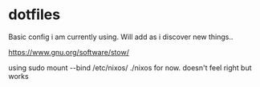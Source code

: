 # dotfiles
Basic config i am currently using.
Will add as i discover new things..



https://www.gnu.org/software/stow/

using sudo mount --bind /etc/nixos/ ./nixos for now. doesn't feel right but works
